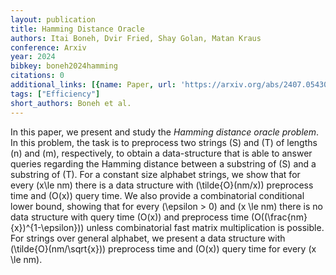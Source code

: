 ```yaml
---
layout: publication
title: Hamming Distance Oracle
authors: Itai Boneh, Dvir Fried, Shay Golan, Matan Kraus
conference: Arxiv
year: 2024
bibkey: boneh2024hamming
citations: 0
additional_links: [{name: Paper, url: 'https://arxiv.org/abs/2407.05430'}]
tags: ["Efficiency"]
short_authors: Boneh et al.
---
```

In this paper, we present and study the *Hamming distance oracle
problem*. In this problem, the task is to preprocess two strings \(S\) and \(T\) of
lengths \(n\) and \(m\), respectively, to obtain a data-structure that is able to
answer queries regarding the Hamming distance between a substring of \(S\) and a
substring of \(T\).
  For a constant size alphabet strings, we show that for every \(x\le nm\) there
is a data structure with \(\tilde\{O\}(nm/x)\) preprocess time and \(O(x)\) query
time. We also provide a combinatorial conditional lower bound, showing that for
every \(\epsilon > 0\) and \(x \le nm\) there is no data structure with query
time \(O(x)\) and preprocess time \(O((\frac\{nm\}\{x\})^\{1-\epsilon\})\) unless
combinatorial fast matrix multiplication is possible.
  For strings over general alphabet, we present a data structure with
\(\tilde\{O\}(nm/\sqrt\{x\})\) preprocess time and \(O(x)\) query time for every \(x \le
nm\).